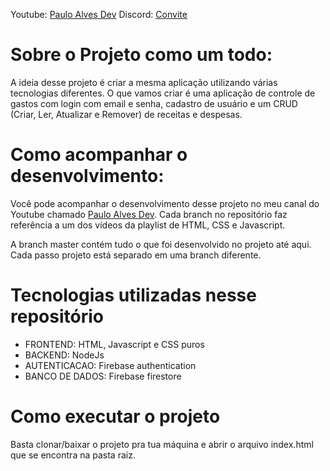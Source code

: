 Youtube: <a href="https://www.youtube.com/channel/UCtTfS4ffNNNhGoXzAdklwtQ" target="_blank">Paulo Alves Dev</a>
Discord: <a href="https://discord.gg/yy2kFbgg2J">Convite</a>

# Sobre o Projeto como um todo:

A ideia desse projeto é criar a mesma aplicação utilizando várias tecnologias diferentes. O que vamos criar é uma aplicação de controle de gastos com login com email e senha, cadastro de usuário e um CRUD (Criar, Ler, Atualizar e Remover) de receitas e despesas.

# Como acompanhar o desenvolvimento:

Você pode acompanhar o desenvolvimento desse projeto no meu canal do Youtube chamado <a href="https://www.youtube.com/channel/UCtTfS4ffNNNhGoXzAdklwtQ" target="_blank">Paulo Alves Dev</a>. Cada branch no repositório faz referência a um dos vídeos da playlist de HTML, CSS e Javascript.

A branch master contém tudo o que foi desenvolvido no projeto até aqui. Cada passo projeto está separado em uma branch diferente.

# Tecnologias utilizadas nesse repositório

* FRONTEND: HTML, Javascript e CSS puros
* BACKEND: NodeJs
* AUTENTICACAO: Firebase authentication
* BANCO DE DADOS: Firebase firestore

# Como executar o projeto

Basta clonar/baixar o projeto pra tua máquina e abrir o arquivo index.html que se encontra na pasta raiz.